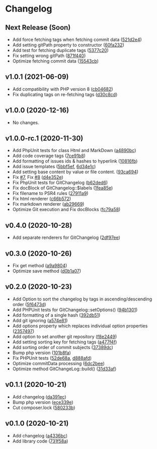# Changelog

## Next Release (Soon)

* Add force fetching tags when fetching commit data ([521d2e4](https://github.com/DigiLive/gitChangelog/commit/521d2e4))
* Add setting gitPath property to constructor ([60fa232](https://github.com/DigiLive/gitChangelog/commit/60fa232))
* Add test for fetching duplicate tags ([5377c20](https://github.com/DigiLive/gitChangelog/commit/5377c20))
* Fix setting wrong gitPath ([871f440](https://github.com/DigiLive/gitChangelog/commit/871f440))
* Optimize fetching commit data ([15543cb](https://github.com/DigiLive/gitChangelog/commit/15543cb))

## v1.0.1 (2021-06-09)

* Add compatibility with PHP version 8 ([cb04682](https://github.com/DigiLive/gitChangelog/commit/cb04682))
* Fix duplicating tags on re-fetching tags ([d30c8cd](https://github.com/DigiLive/gitChangelog/commit/d30c8cd))

## v1.0.0 (2020-12-16)

* No changes.

## v1.0.0-rc.1 (2020-11-30)

* Add PhpUnit tests for class Html and MarkDown ([a4890bc](https://github.com/DigiLive/gitChangelog/commit/a4890bc))
* Add code coverage tags ([7ce91b8](https://github.com/DigiLive/gitChangelog/commit/7ce91b8))
* Add formatting of issues ids & hashes to hyperlink ([10816fb](https://github.com/DigiLive/gitChangelog/commit/10816fb))
* Add issue templates ([5bbf5ef](https://github.com/DigiLive/gitChangelog/commit/5bbf5ef), [6d34e1c](https://github.com/DigiLive/gitChangelog/commit/6d34e1c))
* Add setting base content by value or file content. ([93ca694](https://github.com/DigiLive/gitChangelog/commit/93ca694))
* Fix [#7](https://github.com/DigiLive/gitChangelog/issues/7), Fix [#8](https://github.com/DigiLive/gitChangelog/issues/8) ([d4e352e](https://github.com/DigiLive/gitChangelog/commit/d4e352e))
* Fix PhpUnit tests for GitChangelog ([b62ded6](https://github.com/DigiLive/gitChangelog/commit/b62ded6))
* Fix docBlock of GitChangelog::$labels ([1fea85e](https://github.com/DigiLive/gitChangelog/commit/1fea85e))
* Fix filename to PSR4 rules ([27911a9](https://github.com/DigiLive/gitChangelog/commit/27911a9))
* Fix html renderer ([c66b572](https://github.com/DigiLive/gitChangelog/commit/c66b572))
* Fix markdown renderer ([ab29669](https://github.com/DigiLive/gitChangelog/commit/ab29669))
* Optimize Git execution and Fix docBlocks ([fc79a58](https://github.com/DigiLive/gitChangelog/commit/fc79a58))

## v0.4.0 (2020-10-28)

* Add separate renderers for GitChangelog ([2df97ee](https://github.com/DigiLive/gitChangelog/commit/2df97ee))

## v0.3.0 (2020-10-26)

* Fix get method ([a9a9804](https://github.com/DigiLive/gitChangelog/commit/a9a9804))
* Optimize save method ([d0b1a07](https://github.com/DigiLive/gitChangelog/commit/d0b1a07))

## v0.2.0 (2020-10-23)

* Add Option to sort the changelog by tags in ascending/descending order ([5f6473d](https://github.com/DigiLive/gitChangelog/commit/5f6473d))
* Add PHPUnit tests for GitChangelog::setOptions() ([94b1301](https://github.com/DigiLive/gitChangelog/commit/94b1301))
* Add formatting of a single hash ([392db51](https://github.com/DigiLive/gitChangelog/commit/392db51))
* Add git ignoring ([a574e81](https://github.com/DigiLive/gitChangelog/commit/a574e81))
* Add options property which replaces individual option properties ([2357497](https://github.com/DigiLive/gitChangelog/commit/2357497))
* Add option to set another git repository ([f8e2449](https://github.com/DigiLive/gitChangelog/commit/f8e2449))
* Add setting sorting key for fetching tags ([a477f4f](https://github.com/DigiLive/gitChangelog/commit/a477f4f))
* Add sorting order of commit subjects ([37389dc](https://github.com/DigiLive/gitChangelog/commit/37389dc))
* Bump php version ([101b8fa](https://github.com/DigiLive/gitChangelog/commit/101b8fa))
* Fix PHPUnit tests ([52de68a](https://github.com/DigiLive/gitChangelog/commit/52de68a), [d888afd](https://github.com/DigiLive/gitChangelog/commit/d888afd))
* Optimize commitData processing ([6dc2bee](https://github.com/DigiLive/gitChangelog/commit/6dc2bee))
* Optimize method GitChangeLog::build() ([31d33af](https://github.com/DigiLive/gitChangelog/commit/31d33af))

## v0.1.1 (2020-10-21)

* Add changelog ([da391ec](https://github.com/DigiLive/gitChangelog/commit/da391ec))
* Bump php version ([ece339e](https://github.com/DigiLive/gitChangelog/commit/ece339e))
* Cut composer.lock ([580233b](https://github.com/DigiLive/gitChangelog/commit/580233b))

## v0.1.0 (2020-10-21)

* Add changelog ([a4336bc](https://github.com/DigiLive/gitChangelog/commit/a4336bc))
* Add library code ([731f58a](https://github.com/DigiLive/gitChangelog/commit/731f58a))
